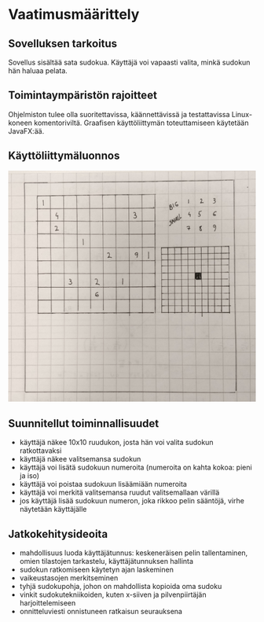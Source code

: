# Vaatimusmäärittely

## Sovelluksen tarkoitus

Sovellus sisältää sata sudokua. Käyttäjä voi vapaasti valita, minkä sudokun hän haluaa pelata.

## Toimintaympäristön rajoitteet

Ohjelmiston tulee olla suoritettavissa, käännettävissä ja testattavissa Linux-koneen komentoriviltä. Graafisen käyttöliittymän toteuttamiseen käytetään JavaFX:ää.

## Käyttöliittymäluonnos

![Kayttoliittymaluonnos](https://raw.githubusercontent.com/sannahan/ot-harjoitustyo/master/dokumentaatio/kuvat/kayttoliittymaluonnos.jpg)

## Suunnitellut toiminnallisuudet

* käyttäjä näkee 10x10 ruudukon, josta hän voi valita sudokun ratkottavaksi
* käyttäjä näkee valitsemansa sudokun
* käyttäjä voi lisätä sudokuun numeroita (numeroita on kahta kokoa: pieni ja iso)
* käyttäjä voi poistaa sudokuun lisäämiään numeroita
* käyttäjä voi merkitä valitsemansa ruudut valitsemallaan värillä 
* jos käyttäjä lisää sudokuun numeron, joka rikkoo pelin sääntöjä, virhe näytetään käyttäjälle

## Jatkokehitysideoita

* mahdollisuus luoda käyttäjätunnus: keskeneräisen pelin tallentaminen, omien tilastojen tarkastelu, käyttäjätunnuksen hallinta 
* sudokun ratkomiseen käytetyn ajan laskeminen
* vaikeustasojen merkitseminen
* tyhjä sudokupohja, johon on mahdollista kopioida oma sudoku
* vinkit sudokutekniikoiden, kuten x-siiven ja pilvenpiirtäjän harjoittelemiseen
* onnitteluviesti onnistuneen ratkaisun seurauksena
